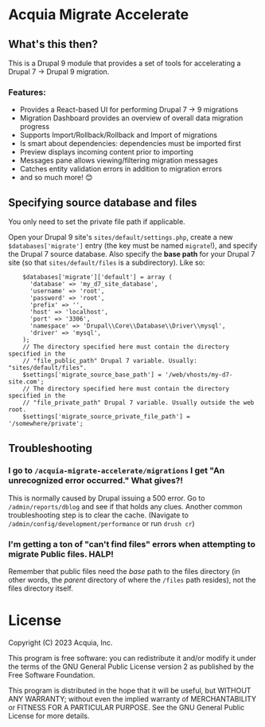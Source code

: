# Acquia Migrate Accelerate

## What's this then?

This is a Drupal 9 module that provides a set of tools for accelerating a Drupal 7 → Drupal 9 migration.

### Features:
- Provides a React-based UI for performing Drupal 7 → 9 migrations
- Migration Dashboard provides an overview of overall data migration progress
- Supports Import/Rollback/Rollback and Import of migrations
- Is smart about dependencies: dependencies must be imported first
- Preview displays incoming content prior to importing
- Messages pane allows viewing/filtering migration messages
- Catches entity validation errors in addition to migration errors
- and so much more! 😊

## Specifying source database and files
You only need to set the private file path if applicable.

Open your Drupal 9 site's `sites/default/settings.php`, create a new `$databases['migrate']` entry (the key must be named `migrate`!), and specify the Drupal 7 source database. Also specify the **base path** for your Drupal 7 site (so that `sites/default/files` is a subdirectory). Like so:

```
    $databases['migrate']['default'] = array (
      'database' => 'my_d7_site_database',
      'username' => 'root',
      'password' => 'root',
      'prefix' => '',
      'host' => 'localhost',
      'port' => '3306',
      'namespace' => 'Drupal\\Core\\Database\\Driver\\mysql',
      'driver' => 'mysql',
    );
    // The directory specified here must contain the directory specified in the
    // "file_public_path" Drupal 7 variable. Usually: "sites/default/files".
    $settings['migrate_source_base_path'] = '/web/vhosts/my-d7-site.com';
    // The directory specified here must contain the directory specified in the
    // "file_private_path" Drupal 7 variable. Usually outside the web root.
    $settings['migrate_source_private_file_path'] = '/somewhere/private';
```

## Troubleshooting

### I go to `/acquia-migrate-accelerate/migrations` I get "An unrecognized error occurred." What gives?!

This is normally caused by Drupal issuing a 500 error. Go to `/admin/reports/dblog` and see if that holds any clues. Another common troubleshooting step is to clear the cache. (Navigate to `/admin/config/development/performance` or run `drush cr`)

### I'm getting a ton of "can't find files" errors when attempting to migrate Public files. HALP!

Remember that public files need the _base_ path to the files directory (in other words, the _parent_ directory of where the `/files` path resides), not the files directory itself.


# License

Copyright (C) 2023 Acquia, Inc.

This program is free software: you can redistribute it and/or modify it under the terms of the GNU General Public License version 2 as published by the Free Software Foundation.

This program is distributed in the hope that it will be useful, but WITHOUT ANY WARRANTY; without even the implied warranty of MERCHANTABILITY or FITNESS FOR A PARTICULAR PURPOSE.  See the GNU General Public License for more details.
